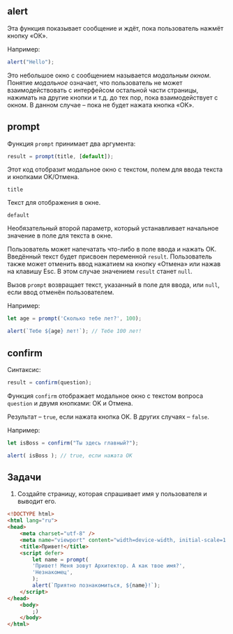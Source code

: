 ## alert

Эта функция показывает сообщение и ждёт, пока пользователь нажмёт кнопку «ОК».

Например:

```javascript
alert("Hello");
```

Это небольшое окно с сообщением называется _модальным окном_. Понятие _модальное_ означает, что пользователь не может взаимодействовать с интерфейсом остальной части страницы, нажимать на другие кнопки и т.д. до тех пор, пока взаимодействует с окном. В данном случае – пока не будет нажата кнопка «OK».

## prompt

Функция `prompt` принимает два аргумента:

```javascript
result = prompt(title, [default]);
```

Этот код отобразит модальное окно с текстом, полем для ввода текста и кнопками OK/Отмена.

`title`

Текст для отображения в окне.

`default`

Необязательный второй параметр, который устанавливает начальное значение в поле для текста в окне.

Пользователь может напечатать что-либо в поле ввода и нажать OK. Введённый текст будет присвоен переменной `result`. Пользователь также может отменить ввод нажатием на кнопку «Отмена» или нажав на клавишу Esc. В этом случае значением `result` станет `null`.

Вызов `prompt` возвращает текст, указанный в поле для ввода, или `null`, если ввод отменён пользователем.

Например:

```javascript
let age = prompt('Сколько тебе лет?', 100);

alert(`Тебе ${age} лет!`); // Тебе 100 лет!
```

## confirm

Синтаксис:

```javascript
result = confirm(question);
```

Функция `confirm` отображает модальное окно с текстом вопроса `question` и двумя кнопками: OK и Отмена.

Результат – `true`, если нажата кнопка OK. В других случаях – `false`.

Например:

```javascript
let isBoss = confirm("Ты здесь главный?");

alert( isBoss ); // true, если нажата OK
```

## Задачи

1. Создайте страницу, которая спрашивает имя у пользователя и выводит его.

```html
<!DOCTYPE html>
<html lang="ru">
<head>
	<meta charset="utf-8" />
	<meta name="viewport" content="width=device-width, initial-scale=1.0" />
	<title>Привет!</title>
	<script defer>
		let name = prompt(
		'Привет! Меня зовут Архитектор. А как твое имя?',
		'Незнакомец',
		);
		alert(`Приятно познакомиться, ${name}!`);
	</script>
</head>
	<body>
		;)
	</body>
</html>
```